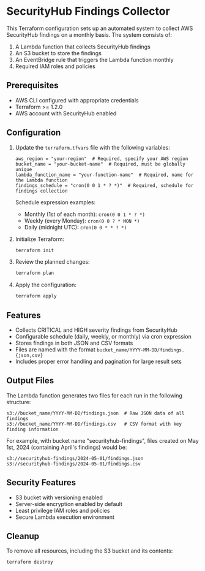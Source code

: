# SecurityHub Findings Collector

This Terraform configuration sets up an automated system to collect AWS SecurityHub findings on a monthly basis. The system consists of:

1. A Lambda function that collects SecurityHub findings
2. An S3 bucket to store the findings
3. An EventBridge rule that triggers the Lambda function monthly
4. Required IAM roles and policies

## Prerequisites

- AWS CLI configured with appropriate credentials
- Terraform >= 1.2.0
- AWS account with SecurityHub enabled

## Configuration

1. Update the `terraform.tfvars` file with the following variables:
   ```hcl
   aws_region = "your-region"  # Required, specify your AWS region
   bucket_name = "your-bucket-name"  # Required, must be globally unique
   lambda_function_name = "your-function-name"  # Required, name for the Lambda function
   findings_schedule = "cron(0 0 1 * ? *)"  # Required, schedule for findings collection
   ```

   Schedule expression examples:
   - Monthly (1st of each month): `cron(0 0 1 * ? *)`
   - Weekly (every Monday): `cron(0 0 ? * MON *)`
   - Daily (midnight UTC): `cron(0 0 * * ? *)`

2. Initialize Terraform:
   ```bash
   terraform init
   ```

3. Review the planned changes:
   ```bash
   terraform plan
   ```

4. Apply the configuration:
   ```bash
   terraform apply
   ```

## Features

- Collects CRITICAL and HIGH severity findings from SecurityHub
- Configurable schedule (daily, weekly, or monthly) via cron expression
- Stores findings in both JSON and CSV formats
- Files are named with the format `bucket_name/YYYY-MM-DD/findings.{json,csv}`
- Includes proper error handling and pagination for large result sets

## Output Files

The Lambda function generates two files for each run in the following structure:
```
s3://bucket_name/YYYY-MM-DD/findings.json  # Raw JSON data of all findings
s3://bucket_name/YYYY-MM-DD/findings.csv   # CSV format with key finding information
```

For example, with bucket name "securityhub-findings", files created on May 1st, 2024 (containing April's findings) would be:
```
s3://securityhub-findings/2024-05-01/findings.json
s3://securityhub-findings/2024-05-01/findings.csv
```

## Security Features

- S3 bucket with versioning enabled
- Server-side encryption enabled by default
- Least privilege IAM roles and policies
- Secure Lambda execution environment

## Cleanup

To remove all resources, including the S3 bucket and its contents:
```bash
terraform destroy
```
